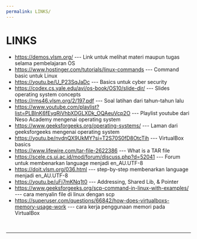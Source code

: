 ```yaml
---
permalink: LINKS/
---
```


# LINKS

* <https://demos.vlsm.org/> --- Link untuk melihat materi maupun tugas selama pembelajaran OS
* <https://www.hostinger.com/tutorials/linux-commands> --- Command basic untuk Linux
* <https://youtu.be/U_P23SqJaDc> --- Basics untuk cyber security
* <https://codex.cs.yale.edu/avi/os-book/OS10/slide-dir/> --- Slides operating system concepts
* <https://rms46.vlsm.org/2/197.pdf> --- Soal latihan dari tahun-tahun lalu
* <https://www.youtube.com/playlist?list=PLBlnK6fEyqRiVhbXDGLXDk_OQAeuVcp2O> --- Playlist youtube dari Neso Academy mengenai operating system
* <https://www.geeksforgeeks.org/operating-systems/> --- Laman dari geeksforgeeks mengenai operating system
* <https://youtu.be/nvdnQX9UkMY?si=T2S70S0fD8OtcTih> --- VirtualBox basics
* <https://www.lifewire.com/tar-file-2622386> --- What is a TAR file
* <https://scele.cs.ui.ac.id/mod/forum/discuss.php?d=52041> --- Forum untuk membenarkan language menjadi en_AU.UTF-8
* <https://doit.vlsm.org/036.html> --- step-by-step membenarkan language menjadi en_AU.UTF-8
* <https://youtu.be/uFj7mKNq1t0> --- Addressing, Shared Lib, & Pointer
* <https://www.geeksforgeeks.org/scp-command-in-linux-with-examples/> --- cara menyalin file di linux dengan scp
* <https://superuser.com/questions/66842/how-does-virtualboxs-memory-usage-work> --- cara kerja penggunaan memori pada VirtualBox
<br>
<hr>
